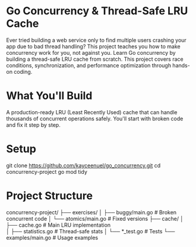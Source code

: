 # Go Concurrency & Thread-Safe LRU Cache
Ever tried building a web service only to find multiple users crashing your app due to bad thread handling? This project teaches you how to make concurrency work for you, not against you. Learn Go concurrency by building a thread-safe LRU cache from scratch. This project covers race conditions, synchronization, and performance optimization through hands-on coding.

# What You'll Build 
A production-ready LRU (Least Recently Used) cache that can handle thousands of concurrent operations safely. You'll start with broken code and fix it step by step.

# Setup
git clone https://github.com/kayceenuel/go_concurrency.git
cd concurrency-project
go mod tidy

# Project Structure
concurrency-project/
├── exercises/
│   ├── buggy/main.go        # Broken concurrent code
│   └── atomics/main.go      # Fixed versions
├── cache/
│   ├── cache.go             # Main LRU implementation  
│   ├── statistics.go        # Thread-safe stats
│   └── *_test.go           # Tests
└── examples/main.go         # Usage examples